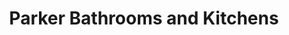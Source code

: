 ---
title: "Parker Bathrooms and Kitchens"
url: /brighton/parker-bathrooms-and-kitchens/
shop: Badezimmer
---